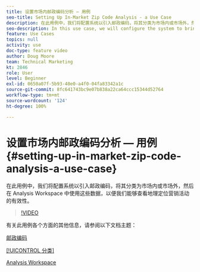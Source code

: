 ```yaml
---
title: 设置市场内邮政编码分析 — 用例
seo-title: Setting Up In-Market Zip Code Analysis - a Use Case
description: 在此用例中，我们将配置系统以引入邮政编码，将其分类为市场内或市场外，然后在 Analysis Workspace 中使用这些数据，以便我们能够查看地理定位营销活动的有效性。
seo-description: In this use case, we will configure the system to bring in zip codes, classify them as in-market or out-of-market, and then use this data in Analysis Workspace so that we can see the effectiveness of our geo-targeted marketing campaigns.
feature: Use Cases
topics: null
activity: use
doc-type: feature video
author: Doug Moore
team: Technical Marketing
kt: 2846
role: User
level: Beginner
exl-id: 0650a07f-5b93-40e0-a4f0-04fa83342a1c
source-git-commit: 8fc641743bc9e07b838a22ca64ccc15344d52764
workflow-type: tm+mt
source-wordcount: '124'
ht-degree: 100%

---
```


# 设置市场内邮政编码分析 — 用例 {#setting-up-in-market-zip-code-analysis-a-use-case}

在此用例中，我们将配置系统以引入邮政编码，将其分类为市场内或市场外，然后在 Analysis Workspace 中使用这些数据，以便我们能够查看地理定位营销活动的有效性。

>[!VIDEO](https://video.tv.adobe.com/v/35515/?quality=12&learn=on&captions=chi_hans)

有关此用例各个方面的其他信息，请参阅以下文档主题：

[邮政编码](https://experienceleague.adobe.com/docs/analytics/components/dimensions/zip-code.html?lang=zh-Hans)

[[!UICONTROL 分类]](https://experienceleague.adobe.com/docs/analytics/components/classifications/c-classifications.html?lang=zh-Hans)

[Analysis Workspace](https://experienceleague.adobe.com/docs/analytics/analyze/analysis-workspace/home.html?lang=zh-Hans)
